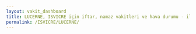 ```yaml
---
layout: vakit_dashboard
title: LUCERNE, ISVICRE için iftar, namaz vakitleri ve hava durumu - ilçe/eyalet seç
permalink: /ISVICRE/LUCERNE/
---
```


<script type="text/javascript">
  var GLOBAL_COUNTRY = 'ISVICRE';
  var GLOBAL_CITY = 'LUCERNE';
  var GLOBAL_STATE = '';
  var lat = 72;
  var lon = 21;
</script>
